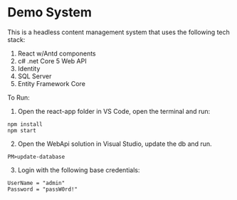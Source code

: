 # Demo System

This is a headless content management system that uses the following tech stack:
1. React w/Antd components
2. c# .net Core 5 Web API 
3. Identity
4. SQL Server
5. Entity Framework Core


To Run:
1. Open the react-app folder in VS Code, open the terminal and run:
```
npm install
npm start
```
2. Open the WebApi solution in Visual Studio, update the db and run.
```
PM>update-database
```
3. Login with the following base credentials:
```
UserName = "admin"
Password = "passW0rd!"
```

